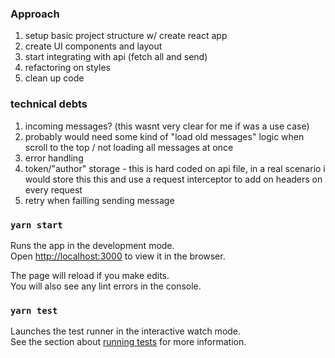 ### Approach

1. setup basic project structure w/ create react app
1. create UI components and layout
1. start integrating with api (fetch all and send)
1. refactoring on styles
1. clean up code

### technical debts

1. incoming messages? (this wasnt very clear for me if was a use case)
1. probably would need some kind of "load old messages" logic when scroll to the top / not loading all messages at once
1. error handling
1. token/"author" storage - this is hard coded on api file, in a real scenario i would store this this and use a request interceptor to add on headers on every request
1. retry when failling sending message

### `yarn start`

Runs the app in the development mode.<br />
Open [http://localhost:3000](http://localhost:3000) to view it in the browser.

The page will reload if you make edits.<br />
You will also see any lint errors in the console.

### `yarn test`

Launches the test runner in the interactive watch mode.<br />
See the section about [running tests](https://facebook.github.io/create-react-app/docs/running-tests) for more information.
